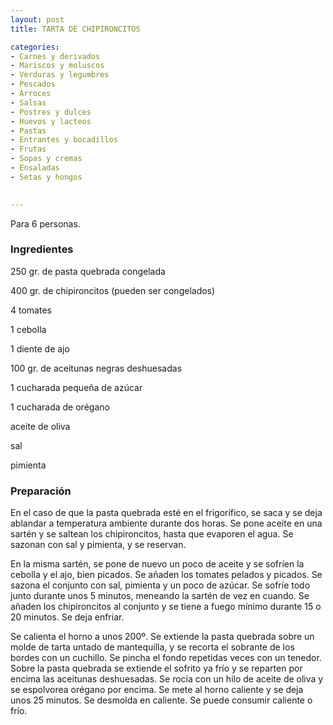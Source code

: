 ```yaml
---
layout: post
title: TARTA DE CHIPIRONCITOS

categories:
- Carnes y derivados
- Mariscos y moluscos
- Verduras y legumbres
- Pescados
- Arroces
- Salsas
- Postres y dulces
- Huevos y lacteos
- Pastas
- Entrantes y bocadillos
- Frutas
- Sopas y cremas
- Ensaladas
- Setas y hongos
 

---
```

Para 6 personas.

<h3>Ingredientes</h3>

250 gr. de pasta quebrada congelada

400 gr. de chipironcitos (pueden ser congelados)

4 tomates

1 cebolla

1 diente de ajo

100 gr. de aceitunas negras deshuesadas

1 cucharada pequeña de azúcar

1 cucharada de orégano

aceite de oliva

sal

pimienta

<h3>Preparación</h3>

En el caso de que la pasta quebrada esté en el frigorífico, se saca y se deja ablandar a temperatura ambiente durante dos horas. Se pone aceite en una sartén y se saltean los chipironcitos, hasta que evaporen el agua. Se sazonan con sal y pimienta, y se reservan.

En la misma sartén, se pone de nuevo un poco de aceite y se sofríen la cebolla y el ajo, bien picados. Se añaden los tomates pelados y picados. Se sazona el conjunto con sal, pimienta y un poco de azúcar. Se sofríe todo junto durante unos 5 minutos, meneando la sartén de vez en cuando. Se añaden los chipironcitos al conjunto y se tiene a fuego mínimo durante 15 o 20 minutos. Se deja enfriar.

Se calienta el horno a unos 200&ordm;. Se extiende la pasta quebrada sobre un molde de tarta untado de mantequilla, y se recorta el sobrante de los bordes con un cuchillo. Se pincha el fondo repetidas veces con un tenedor. Sobre la pasta quebrada se extiende el sofrito ya frío y se reparten por encima las aceitunas deshuesadas. Se rocía con un hilo de aceite de oliva y se espolvorea orégano por encima. Se mete al horno caliente y se deja unos 25 minutos. Se desmolda en caliente. Se puede consumir caliente o frío.

